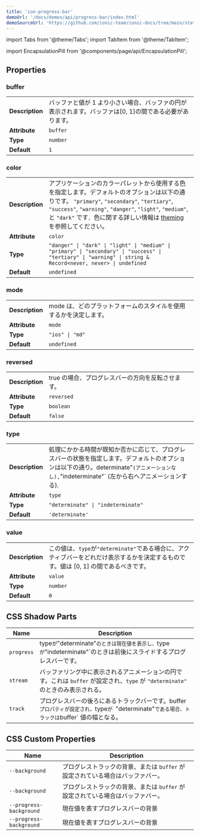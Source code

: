 ```yaml
---
title: 'ion-progress-bar'
demoUrl: '/docs/demos/api/progress-bar/index.html'
demoSourceUrl: 'https://github.com/ionic-team/ionic-docs/tree/main/static/demos/api/progress-bar/index.html'
---
```


import Tabs from '@theme/Tabs';
import TabItem from '@theme/TabItem';

<head>
  <title>Progress Bar | Horizontal App Progress Bar for Loading Indicator</title>
  <meta
    name="description"
    content="ion-progress-bars are horizontal loading indicators that inform users about the status of ongoing app processes—such as submitting a form or saving updates."
  />
</head>

import EncapsulationPill from '@components/page/api/EncapsulationPill';

<EncapsulationPill type="shadow" />

## Properties

### buffer

|                 |                                                                                                         |
| --------------- | ------------------------------------------------------------------------------------------------------- |
| **Description** | バッファと値が 1 より小さい場合、バッファの円が表示されます。バッファは[0, 1]の間である必要があります。 |
| **Attribute**   | `buffer`                                                                                                |
| **Type**        | `number`                                                                                                |
| **Default**     | `1`                                                                                                     |

### color

|                 |                                                                                                                                                                                                                                                                                                           |
| --------------- | --------------------------------------------------------------------------------------------------------------------------------------------------------------------------------------------------------------------------------------------------------------------------------------------------------- |
| **Description** | アプリケーションのカラーパレットから使用する色を指定します。デフォルトのオプションは以下の通りです。 `"primary"`, `"secondary"`, `"tertiary"`, `"success"`, `"warning"`, `"danger"`, `"light"`, `"medium"`, と `"dark"` です．色に関する詳しい情報は [theming](/docs/theming/basics) を参照してください。 |
| **Attribute**   | `color`                                                                                                                                                                                                                                                                                                   |
| **Type**        | `"danger" \| "dark" \| "light" \| "medium" \| "primary" \| "secondary" \| "success" \| "tertiary" \| "warning" \| string & Record<never, never> \| undefined`                                                                                                                                             |
| **Default**     | `undefined`                                                                                                                                                                                                                                                                                               |

### mode

|                 |                                                                   |
| --------------- | ----------------------------------------------------------------- |
| **Description** | mode は、どのプラットフォームのスタイルを使用するかを決定します。 |
| **Attribute**   | `mode`                                                            |
| **Type**        | `"ios" \| "md"`                                                   |
| **Default**     | `undefined`                                                       |

### reversed

|                 |                                                   |
| --------------- | ------------------------------------------------- |
| **Description** | true の場合、プログレスバーの方向を反転させます。 |
| **Attribute**   | `reversed`                                        |
| **Type**        | `boolean`                                         |
| **Default**     | `false`                                           |

### type

|                 |                                                                                                                                                                                                 |
| --------------- | ----------------------------------------------------------------------------------------------------------------------------------------------------------------------------------------------- |
| **Description** | 処理にかかる時間が既知か否かに応じて、プログレスバーの状態を指定します。デフォルトのオプションは以下の通り。determinate"`(アニメーションなし),`"indeterminate"` (左から右へアニメーションする). |
| **Attribute**   | `type`                                                                                                                                                                                          |
| **Type**        | `"determinate" \| "indeterminate"`                                                                                                                                                              |
| **Default**     | `'determinate'`                                                                                                                                                                                 |

### value

|                 |                                                                                                                                       |
| --------------- | ------------------------------------------------------------------------------------------------------------------------------------- |
| **Description** | この値は、`type`が`"determinate"`である場合に、アクティブバーをどれだけ表示するかを決定するものです。値は [0, 1] の間であるべきです。 |
| **Attribute**   | `value`                                                                                                                               |
| **Type**        | `number`                                                                                                                              |
| **Default**     | `0`                                                                                                                                   |

## CSS Shadow Parts

| Name       | Description                                                                                                                                    |
| ---------- | ---------------------------------------------------------------------------------------------------------------------------------------------- |
| `progress` | type`が`"determinate"`のときは現在値を表示し、`type`が`"indeterminate"`のときは前後にスライドするプログレスバーです。                          |
| `stream`   | バッファリング中に表示されるアニメーションの円です。これは `buffer` が設定され、`type` が `"determinate"` のときのみ表示される。               |
| `track`    | プログレスバーの後ろにあるトラックバーです。buffer`プロパティが設定され、`type`が `"determinate"`である場合、トラックは`buffer` 値の幅となる。 |

## CSS Custom Properties

| Name                    | Description                                                                    |
| ----------------------- | ------------------------------------------------------------------------------ |
| `--background`          | プログレストラックの背景、または `buffer` が設定されている場合はバッファバー。 |
| `--background`          | プログレストラックの背景、または `buffer` が設定されている場合はバッファバー。 |
| `--progress-background` | 現在値を表すプログレスバーの背景                                               |
| `--progress-background` | 現在値を表すプログレスバーの背景                                               |
